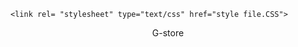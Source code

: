 <html>
<head>
    <title> G-store </title>
    <link rel="icon" href="Images\Logo\G-icon.PNG">

    <link rel= "stylesheet" type="text/css" href="style file.CSS">
 </head>

 <body>
    <header>
       G-store
    </header>
 </body>

</html>
